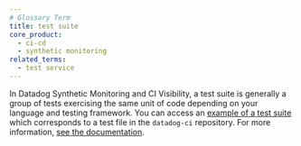 ```yaml
---
# Glossary Term
title: test suite
core_product:
  - ci-cd
  - synthetic monitoring
related_terms:
  - test service
---
```

In Datadog Synthetic Monitoring and CI Visibility, a test suite is generally a group of tests exercising the same unit of code depending on your language and testing framework. You can access an <a href="https://github.com/DataDog/datadog-ci/blob/master/src/commands/junit/__tests__/upload.test.ts">example of a test suite</a> which corresponds to a test file in the `datadog-ci` repository. For more information, <a href="/continuous_integration/search/?tab=tests/#setup">see the documentation</a>.